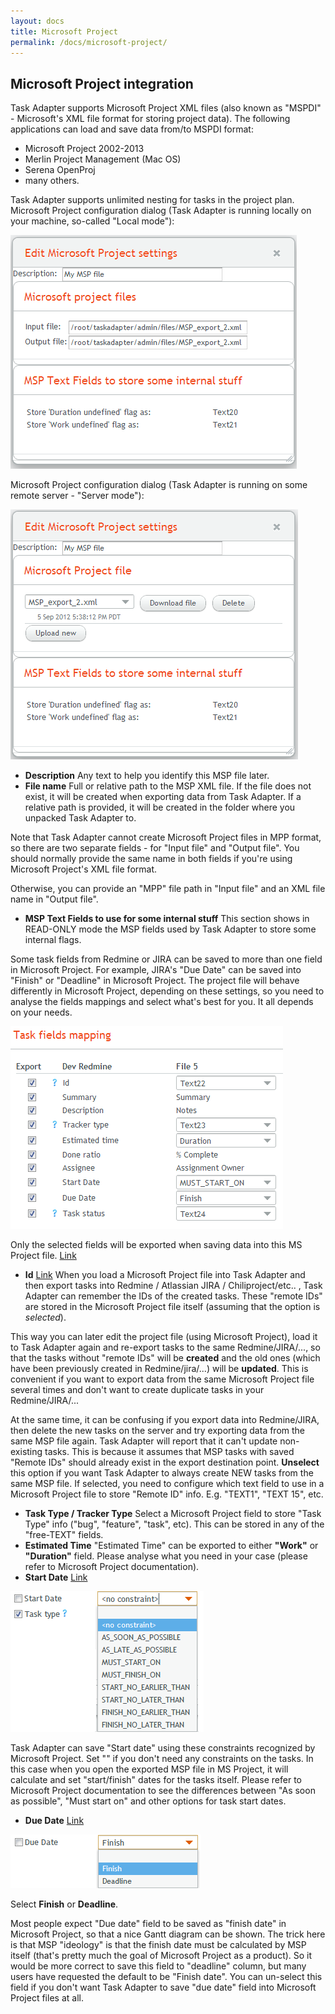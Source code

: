 ```yaml
---
layout: docs
title: Microsoft Project
permalink: /docs/microsoft-project/
---
```


## Microsoft Project integration

Task Adapter supports Microsoft Project XML files (also known as "MSPDI" - Microsoft's XML file format for storing project data).
The following applications can load and save data from/to MSPDI format:

* Microsoft Project 2002-2013
* Merlin Project Management (Mac OS)
* Serena OpenProj
* many others.

Task Adapter supports unlimited nesting for tasks in the project plan.
Microsoft Project configuration dialog (Task Adapter is running locally on your machine, so-called "Local mode"):

<a href="/images/uploads/edit_msp_local.png"><img class="alignnone size-full wp-image-471" title="edit_msp_local"  src="/images/uploads/edit_msp_local.png" width="458" height="374" /></a></p>
<p>Microsoft Project configuration dialog (Task Adapter is running on some remote server - "Server mode"):

<a href="/images/uploads/edit_msp_server.png"><img class="alignnone size-full wp-image-472" title="edit_msp_server"  src="/images/uploads/edit_msp_server.png" width="460" height="400" /></a></p>

* **Description** Any text to help you identify this MSP file later.
* **File name** Full or relative path to the MSP XML file. If the file does not exist, it will be created when
 exporting data from Task Adapter. If a relative path is provided, it will be created in the folder
 where you unpacked Task Adapter to.

Note that Task Adapter cannot create Microsoft Project files in MPP format, so there are two separate fields -
 for "Input file" and "Output file". You should normally provide the same name in both fields if you're using
 Microsoft Project's XML file format.

Otherwise, you can provide an "MPP" file path in "Input file" and an XML file name in "Output file".

* **MSP Text Fields to use for some internal stuff** This section shows in READ-ONLY mode the MSP fields used
 by Task Adapter to store some internal flags.

Some task fields from Redmine or JIRA can be saved to more than one field in Microsoft Project.
For example, JIRA's "Due Date" can be saved into "Finish" or "Deadline" in Microsoft Project.
The project file will behave differently in Microsoft Project, depending on these settings,
so you need to analyse the fields mappings and select what's best for you. It all depends on your needs.

<img src="/images/uploads/redmine_msp_fields_mapping.png"/>

<a name="fields_mapping"></a>Only the selected fields will be exported when saving data into this MS Project file.
<a href="#fields_mapping">Link</a>

* <a name="save_remote_ids"></a> **Id** <a href="#save_remote_ids">Link</a> When you load a Microsoft Project file into Task Adapter and then export tasks into Redmine / Atlassian JIRA / Chiliproject/etc.. , Task Adapter can remember the IDs of the created tasks. These "remote IDs" are stored in the Microsoft Project file itself (assuming that the option is <em>selected</em>).

This way you can later edit the project file (using Microsoft Project), load it to Task Adapter again and re-export tasks to the same Redmine/JIRA/..., so that the tasks without "remote IDs" will be **created** and the old ones (which have been previously created in Redmine/jira/...) will be **updated**. This is convenient if you want to export data from the same Microsoft Project file several times and don't want to create duplicate tasks in your Redmine/JIRA/...

At the same time, it can be confusing if you export data into Redmine/JIRA,
then delete the new tasks on the server and try exporting data from the same MSP file again.
Task Adapter will report that it can't update non-existing tasks. This is because it assumes that MSP tasks with
saved "Remote IDs" should already exist in the export destination point.
**Unselect** this option if you want Task Adapter to always create NEW tasks from the same MSP file.
If selected, you need to configure which text field to use in a Microsoft Project file to store "Remote ID" info.
E.g. "TEXT1", "TEXT 15", etc.

* **Task Type / Tracker Type** Select a Microsoft Project field to store "Task Type" info ("bug", "feature", "task", etc). This can be stored in any of the "free-TEXT" fields.
* **Estimated Time** "Estimated Time" can be exported to either **"Work"** or **"Duration"** field. Please analyse what you need in your case (please refer to Microsoft Project documentation).
* <a name="start_date"></a>**Start Date** <a href="#start_date">Link</a>

<a href="/images/uploads/msp_start_date_mapping_options.png"><img src="/images/uploads/msp_start_date_mapping_options.png" width="309" height="225" /></a>
<a href="http://www.taskadapter.com/microsoft_project#start_date"></a>

Task Adapter can save "Start date" using these constraints recognized by Microsoft Project.
Set "<no constraint>" if you don't need any constraints on the tasks. In this case when you open the exported MSP file
in MS Project, it will calculate and set "start/finish" dates for the tasks itself.
Please refer to Microsoft Project documentation to see the differences between "As soon as possible",
"Must start on" and other options for task start dates.
* <a name="msp_due_date"></a>**Due Date** <a href="#msp_due_date">Link</a>

<img src="/images/uploads/msp_due_date_mapping_options.png"/>

Select **Finish** or **Deadline**.

Most people expect "Due date" field to be saved as "finish date" in Microsoft Project, so that a nice Gantt diagram
can be shown. The trick here is that MSP "ideology" is that the finish date must be calculated by MSP itself
(that's pretty much the goal of Microsoft Project as a product).
So it would be more correct to save this field to "deadline" column, but many users have requested the default
to be "Finish date".
You can un-select this field if you don't want Task Adapter to save "due date" field into Microsoft Project files at all.

